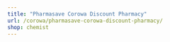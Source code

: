 ```yaml
---
title: "Pharmasave Corowa Discount Pharmacy"
url: /corowa/pharmasave-corowa-discount-pharmacy/
shop: chemist
---
```

